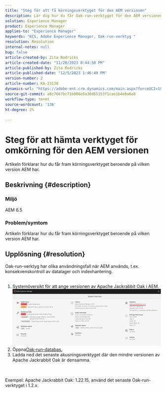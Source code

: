 ```yaml
---
title: "Steg för att få körningsverktyget för den AEM versionen"
description: Lär dig hur du får Oak-run-verktyget för den AEM versionen
solution: Experience Manager
product: Experience Manager
applies-to: "Experience Manager"
keywords: "KCS, Adobe Experience Manager, Oak-run-verktyg "
resolution: Resolution
internal-notes: null
bug: false
article-created-by: Zita Rodricks
article-created-date: "11/20/2023 8:44:58 PM"
article-published-by: Zita Rodricks
article-published-date: "12/5/2023 1:46:49 PM"
version-number: 2
article-number: KA-23130
dynamics-url: "https://adobe-ent.crm.dynamics.com/main.aspx?forceUCI=1&pagetype=entityrecord&etn=knowledgearticle&id=afcab8a5-e587-ee11-8179-6045bd006b3d"
source-git-commit: a8c7667bc71b006e5a38d65153f1cae1b4e8a6a0
workflow-type: tm+mt
source-wordcount: '136'
ht-degree: 2%

---
```


# Steg för att hämta verktyget för omkörning för den AEM versionen


Artikeln förklarar hur du får fram körningsverktyget beroende på vilken version AEM har.

## Beskrivning {#description}


### Miljö

AEM 6.5

### Problem/symtom

Artikeln förklarar hur du får fram körningsverktyget beroende på vilken version AEM har.


## Upplösning {#resolution}

Oak-run-verktyg har olika användningsfall när AEM används, t.ex. konsekvenskontroll av datalager och indexhantering.<br>    <br>
1. Systemöversikt för att ange versionen av Apache Jackrabbit Oak i AEM.
   ![](assets/9c19e0e0-dc7d-ee11-8179-6045bd006a22.png)
2. Öppna[Oak-run-databas.](https://repo1.maven.org/maven2/org/apache/jackrabbit/oak-run/)
3. Ladda ned det senaste akusningsverktyget där den mindre versionen av Apache Jackrabbit Oak är densamma.

<br>    <br>    Exempel: Apache Jackrabbit Oak: 1.22.15, använd det senaste Oak-run-verktyget i 1.2.x.